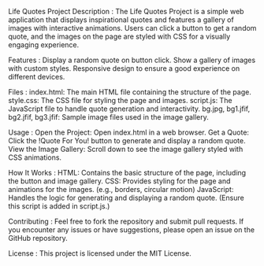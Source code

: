 Life Quotes Project
Description :
The Life Quotes Project is a simple web application that displays inspirational quotes and features a gallery of images with interactive animations. Users can click a button to get a random quote, and the images on the page are styled with CSS for a visually engaging experience.

Features :
Display a random quote on button click.
Show a gallery of images with custom styles.
Responsive design to ensure a good experience on different devices.

Files :
index.html: The main HTML file containing the structure of the page.
style.css: The CSS file for styling the page and images.
script.js: The JavaScript file to handle quote generation and interactivity.
bg.jpg, bg1.jfif, bg2.jfif, bg3.jfif: Sample image files used in the image gallery.

Usage :
Open the Project: Open index.html in a web browser.
Get a Quote: Click the !Quote For You! button to generate and display a random quote.
View the Image Gallery: Scroll down to see the image gallery styled with CSS animations.

How It Works :
HTML: Contains the basic structure of the page, including the button and image gallery.
CSS: Provides styling for the page and animations for the images. (e.g., borders, circular motion)
JavaScript: Handles the logic for generating and displaying a random quote. (Ensure this script is added in script.js.)

Contributing :
Feel free to fork the repository and submit pull requests. If you encounter any issues or have suggestions, please open an issue on the GitHub repository.

License :
This project is licensed under the MIT License.
